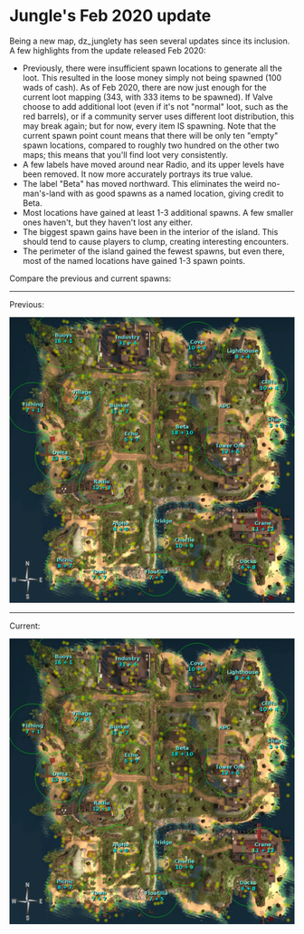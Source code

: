 Jungle's Feb 2020 update
========================

Being a new map, dz_junglety has seen several updates since its inclusion. A
few highlights from the update released Feb 2020:

* Previously, there were insufficient spawn locations to generate all the loot.
  This resulted in the loose money simply not being spawned (100 wads of cash).
  As of Feb 2020, there are now just enough for the current loot mapping (343,
  with 333 items to be spawned). If Valve choose to add additional loot (even
  if it's not "normal" loot, such as the red barrels), or if a community server
  uses different loot distribution, this may break again; but for now, every
  item IS spawning. Note that the current spawn point count means that there
  will be only ten "empty" spawn locations, compared to roughly two hundred on
  the other two maps; this means that you'll find loot very consistently.
* A few labels have moved around near Radio, and its upper levels have been
  removed. It now more accurately portrays its true value.
* The label "Beta" has moved northward. This eliminates the weird no-man's-land
  with as good spawns as a named location, giving credit to Beta.
* Most locations have gained at least 1-3 additional spawns. A few smaller
  ones haven't, but they haven't lost any either.
* The biggest spawn gains have been in the interior of the island. This should
  tend to cause players to clump, creating interesting encounters.
* The perimeter of the island gained the fewest spawns, but even there, most of
  the named locations have gained 1-3 spawn points.

Compare the previous and current spawns:

---

Previous:

![Previous](https://raw.githubusercontent.com/Rosuav/shed/701167/entity_map/dz_junglety_annotated.png)

---

Current:

![Current](https://raw.githubusercontent.com/Rosuav/shed/ca42523/entity_map/dz_junglety_annotated.png)
